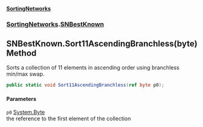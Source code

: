#### [SortingNetworks](index.md 'index')
### [SortingNetworks](SortingNetworks.md 'SortingNetworks').[SNBestKnown](SortingNetworks_SNBestKnown.md 'SortingNetworks.SNBestKnown')
## SNBestKnown.Sort11AscendingBranchless(byte) Method
Sorts a collection of 11 elements in ascending order using branchless min/max swap.  
```csharp
public static void Sort11AscendingBranchless(ref byte p0);
```
#### Parameters
<a name='SortingNetworks_SNBestKnown_Sort11AscendingBranchless(byte)_p0'></a>
`p0` [System.Byte](https://docs.microsoft.com/en-us/dotnet/api/System.Byte 'System.Byte')  
the reference to the first element of the collection
  
